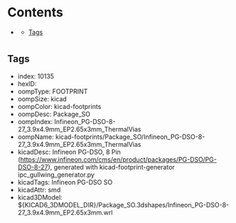 



Contents
========

* [](#)
	* [Tags](#tags)

# 

## Tags

- index: 10135
- hexID: 
- oompType: FOOTPRINT
- oompSize: kicad
- oompColor: kicad-footprints
- oompDesc: Package_SO
- oompIndex: Infineon_PG-DSO-8-27_3.9x4.9mm_EP2.65x3mm_ThermalVias
- oompName: kicad-footprints/Package_SO/Infineon_PG-DSO-8-27_3.9x4.9mm_EP2.65x3mm_ThermalVias
- kicadDesc: Infineon  PG-DSO, 8 Pin (https://www.infineon.com/cms/en/product/packages/PG-DSO/PG-DSO-8-27), generated with kicad-footprint-generator ipc_gullwing_generator.py
- kicadTags: Infineon PG-DSO SO
- kicadAttr: smd
- kicad3DModel: ${KICAD6_3DMODEL_DIR}/Package_SO.3dshapes/Infineon_PG-DSO-8-27_3.9x4.9mm_EP2.65x3mm.wrl
